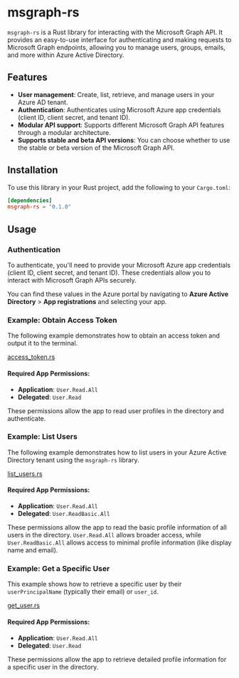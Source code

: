 # msgraph-rs

`msgraph-rs` is a Rust library for interacting with the Microsoft Graph API. It provides an easy-to-use interface for authenticating and making requests to Microsoft Graph endpoints, allowing you to manage users, groups, emails, and more within Azure Active Directory.

## Features

- **User management**: Create, list, retrieve, and manage users in your Azure AD tenant.
- **Authentication**: Authenticates using Microsoft Azure app credentials (client ID, client secret, and tenant ID).
- **Modular API support**: Supports different Microsoft Graph API features through a modular architecture.
- **Supports stable and beta API versions**: You can choose whether to use the stable or beta version of the Microsoft Graph API.

## Installation

To use this library in your Rust project, add the following to your `Cargo.toml`:

```toml
[dependencies]
msgraph-rs = "0.1.0"
```
## Usage

### Authentication

To authenticate, you'll need to provide your Microsoft Azure app credentials (client ID, client secret, and tenant ID). These credentials allow you to interact with Microsoft Graph APIs securely.

You can find these values in the Azure portal by navigating to **Azure Active Directory** > **App registrations** and selecting your app.

### Example: Obtain Access Token

The following example demonstrates how to obtain an access token and output it to the terminal.

[access_token.rs](https://github.com/whitefox82/msgraph-rs/blob/main/examples/access_token.rs)

#### Required App Permissions:
- **Application**: `User.Read.All`
- **Delegated**: `User.Read`

These permissions allow the app to read user profiles in the directory and authenticate.

### Example: List Users

The following example demonstrates how to list users in your Azure Active Directory tenant using the `msgraph-rs` library.

[list_users.rs](https://github.com/whitefox82/msgraph-rs/blob/main/examples/list_users.rs)

#### Required App Permissions:
- **Application**: `User.Read.All`
- **Delegated**: `User.ReadBasic.All`

These permissions allow the app to read the basic profile information of all users in the directory. `User.Read.All` allows broader access, while `User.ReadBasic.All` allows access to minimal profile information (like display name and email).


### Example: Get a Specific User

This example shows how to retrieve a specific user by their `userPrincipalName` (typically their email) or `user_id`.

[get_user.rs](https://github.com/whitefox82/msgraph-rs/blob/main/examples/get_user.rs)

#### Required App Permissions:
- **Application**: `User.Read.All`
- **Delegated**: `User.Read`

These permissions allow the app to retrieve detailed profile information for a specific user in the directory.